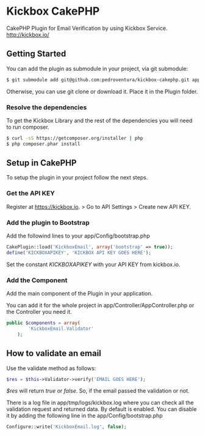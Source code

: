 # Kickbox CakePHP #

CakePHP Plugin for Email Verification by using Kickbox Service. http://kickbox.io/

## Getting Started

You can add the plugin as submodule in your project, via git submodule:

```sh
$ git submodule add git@github.com:pedroventura/kickbox-cakephp.git app/Plugin/KickboxEmail
```

Otherwise, you can use git clone or download it. Place it in the Plugin folder.

### Resolve the dependencies

To get the Kickbox Library and the rest of the dependencies you will need to run composer.

```sh
$ curl -sS https://getcomposer.org/installer | php
$ php composer.phar install
```

## Setup in CakePHP

To setup the plugin in your project follow the next steps.

### Get the API KEY

Register at https://kickbox.io. > Go to API Settings > Create new API KEY.

### Add the plugin to Bootstrap

Add the followind lines to your app/Config/bootstrap.php

```php
CakePlugin::load('KickboxEmail', array('bootstrap' => true));
define('KICKBOXAPIKEY', 'KICKBOX API KEY GOES HERE');
```

Set the constant *KICKBOXAPIKEY* with your API KEY from kickbox.io.

### Add the Component

Add the main component of the Plugin in your application.

You can add it for the whole project in app/Controller/AppController.php or the Controller you need it.

```php
public $components = array(
		'KickboxEmail.Validator'
	);
```

## How to validate an email

Use the validate method as follows:

```php	
$res = $this->Validator->verify('EMAIL GOES HERE');
```

*$res* will return *true* or *false*. So, if the email passed the validation or not.

There is a log file in app/tmp/logs/kickbox.log where you can check all the validation request and returned data.
By default is enabled. You can disable it by adding the following line in the app/Config/bootstrap.php

```php	
Configure::write('KickboxEmail.log', false);
```
